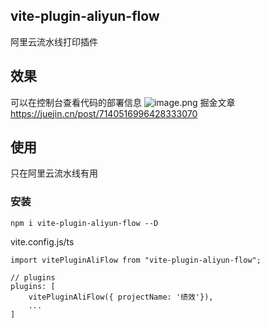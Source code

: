 ## vite-plugin-aliyun-flow
阿里云流水线打印插件


## 效果
可以在控制台查看代码的部署信息
![image.png](https://p3-juejin.byteimg.com/tos-cn-i-k3u1fbpfcp/69da24d8e31d4380822326b650a35e76~tplv-k3u1fbpfcp-watermark.image?)
掘金文章 https://juejin.cn/post/7140516996428333070

##  使用
只在阿里云流水线有用
### 安装
```
npm i vite-plugin-aliyun-flow --D
```

vite.config.js/ts
```
import vitePluginAliFlow from "vite-plugin-aliyun-flow";

// plugins
plugins: [
    vitePluginAliFlow({ projectName: '绩效'}),
    ...
]
```